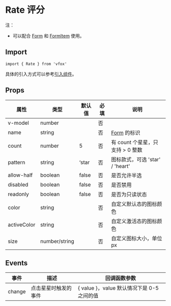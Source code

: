 # Rate 评分

注：

- 可以配合 [Form](./Form.md) 和 [FormItem](./Form.md#formitem) 使用。

## Import

```
import { Rate } from 'vfox'
```

具体的引入方式可以参考[引入组件](../index.md#引入组件)。

## Props

| 属性        | 类型          | 默认值 | 必填 | 说明                             |
| ----------- | ------------- | ------ | ---- | -------------------------------- |
| v-model     | number        |        | 否   |
| name        | string        |        | 否   | [Form](./Form.md) 的标识         |
| count       | number        | 5      | 否   | 有 count 个星星，只支持 > 0 整数 |
| pattern     | string        | ‘star  | 否   | 图标款式，可选 'star' / 'heart'  |
| allow-half  | boolean       | false  | 否   | 是否允许半选                     |
| disabled    | boolean       | false  | 否   | 是否禁用                         |
| readonly    | boolean       | false  | 否   | 是否为只读状态                   |
| color       | string        |        | 否   | 自定义默认态的图标颜色           |
| activeColor | string        |        | 否   | 自定义激活态的图标颜色           |
| size        | number/string |        | 否   | 自定义图标大小，单位 px          |

## Events

| 事件   | 描述                 | 回调函数参数                               |
| ------ | -------------------- | ------------------------------------------ |
| change | 点击星星时触发的事件 | { value }，value 默认情况下是 0-5 之间的值 |
